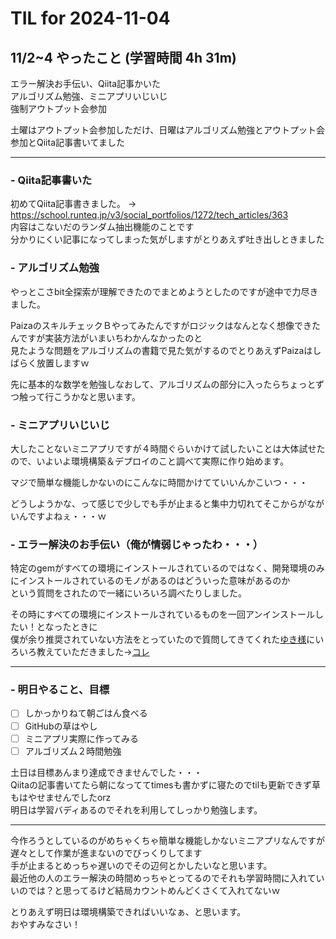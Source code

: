 # TIL for 2024-11-04
## 11/2~4 やったこと (学習時間 4h 31m)
エラー解決お手伝い、Qiita記事かいた<br>
アルゴリズム勉強、ミニアプリいじいじ<br>
強制アウトプット会参加<br>

土曜はアウトプット会参加しただけ、日曜はアルゴリズム勉強とアウトプット会参加とQiita記事書いてました<br>

---

### - Qiita記事書いた
初めてQiita記事書きました。 →　https://school.runteq.jp/v3/social_portfolios/1272/tech_articles/363<br>
内容はこないだのランダム抽出機能のことです<br>
分かりにくい記事になってしまった気がしますがとりあえず吐き出しときました<br>

### - アルゴリズム勉強
やっとこさbit全探索が理解できたのでまとめようとしたのですが途中で力尽きました。<br>

PaizaのスキルチェックＢやってみたんですがロジックはなんとなく想像できたんですが実装方法がいまいちわかんなかったのと<br>
見たような問題をアルゴリズムの書籍で見た気がするのでとりあえずPaizaはしばらく放置しますｗ<br>

先に基本的な数学を勉強しなおして、アルゴリズムの部分に入ったらちょっとずつ触って行こうかなと思います。<br>

### - ミニアプリいじいじ
大したことないミニアプリですが４時間ぐらいかけて試したいことは大体試せたので、いよいよ環境構築＆デプロイのこと調べて実際に作り始めます。<br>

マジで簡単な機能しかないのにこんなに時間かけてていいんかこいつ・・・<br>

どうしようかな、って感じで少しでも手が止まると集中力切れてそこからがながいんですよねぇ・・・ｗ<br>

### - エラー解決のお手伝い（俺が情弱じゃったわ・・・）
特定のgemがすべての環境にインストールされているのではなく、開発環境のみにインストールされているのモノがあるのはどういった意味があるのか<br>
という質問をされたので一緒にいろいろ調べたりしました。<br>

その時にすべての環境にインストールされているものを一回アンインストールしたい！となったときに<br>
僕が余り推奨されていない方法をとっていたので質問してきてくれた[ゆき様](https://chat.runteq.jp/runteq/channels/times_59a_goshima_yuki)にいろいろ教えていただきました→[コレ](https://chat.runteq.jp/runteq/pl/dgdghi7io3bx5bjuhimfx98kwr)<br>

---

### - 明日やること、目標
- [ ] しかっかりねて朝ごはん食べる
- [ ] GitHubの草はやし
- [ ] ミニアプリ実際に作ってみる
- [ ] アルゴリズム２時間勉強

土日は目標あんまり達成できませんでした・・・<br>
Qiitaの記事書いてたら朝になっててtimesも書かずに寝たのでtilも更新できず草もはやせませんでしたorz<br>
明日は学習バディあるのでそれを利用してしっかり勉強します。<br>

---

今作ろうとしているのがめちゃくちゃ簡単な機能しかないミニアプリなんですが遅々として作業が進まないのでびっくりしてます<br>
手が止まるとめっちゃ遅いのでその辺何とかしたいなと思います。<br>
最近他の人のエラー解決の時間めっちゃとってるのでそれも学習時間に入れていいのでは？と思ってるけど結局カウントめんどくさくて入れてないｗ<br>

とりあえず明日は環境構築できればいいなぁ、と思います。<br>
おやすみなさい！<br>